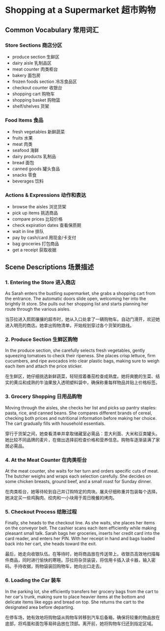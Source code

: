 # Shopping at a Supermarket 超市购物

## Common Vocabulary 常用词汇

### Store Sections 商店分区
- produce section 生鲜区
- dairy aisle 乳制品区
- meat counter 肉类柜台
- bakery 面包房
- frozen foods section 冷冻食品区
- checkout counter 收银台
- shopping cart 购物车
- shopping basket 购物篮
- shelf/shelves 货架

### Food Items 食品
- fresh vegetables 新鲜蔬菜
- fruits 水果
- meat 肉类
- seafood 海鲜
- dairy products 乳制品
- bread 面包
- canned goods 罐头食品
- snacks 零食
- beverages 饮料

### Actions & Expressions 动作和表达
- browse the aisles 浏览货架
- pick up items 挑选商品
- compare prices 比较价格
- check expiration dates 查看保质期
- wait in line 排队
- pay by cash/card 用现金/卡支付
- bag groceries 打包商品
- get a receipt 获取收据

## Scene Descriptions 场景描述

### 1. Entering the Store 进入商店
As Sarah enters the bustling supermarket, she grabs a shopping cart from the entrance. The automatic doors slide open, welcoming her into the brightly lit store. She pulls out her shopping list and starts planning her route through the various aisles.

当莎拉进入熙熙攘攘的超市时，她从入口处拿了一辆购物车。自动门滑开，欢迎她进入明亮的商店。她拿出购物清单，开始规划穿过各个货架的路线。

### 2. Produce Section 生鲜区购物
In the produce section, she carefully selects fresh vegetables, gently squeezing tomatoes to check their ripeness. She places crisp lettuce, firm cucumbers, and ripe avocados into clear plastic bags, making sure to weigh each item and attach the price sticker.

在生鲜区，她仔细挑选新鲜蔬菜，轻轻捏着番茄检查成熟度。她将爽脆的生菜、结实的黄瓜和成熟的牛油果放入透明塑料袋中，确保称重每样物品并贴上价格标签。

### 3. Grocery Shopping 日用品购物
Moving through the aisles, she checks her list and picks up pantry staples: pasta, rice, and canned beans. She compares different brands of cereal, checking both prices and nutritional information before making her choice. The cart gradually fills with household essentials.

穿行于货架之间，她查看清单并拿取储藏室必需品：意大利面、大米和豆类罐头。她比较不同品牌的麦片，在做出选择前检查价格和营养信息。购物车逐渐装满了家居必需品。

### 4. At the Meat Counter 在肉类柜台
At the meat counter, she waits for her turn and orders specific cuts of meat. The butcher weighs and wraps each selection carefully. She decides on some chicken breasts, ground beef, and a small roast for Sunday dinner.

在肉类柜台，她等待轮到自己并订购特定的肉块。屠夫仔细称重并包装每个选择。她决定买一些鸡胸肉、绞肉和一小块用于周日晚餐的烤肉。

### 5. Checkout Process 结账过程
Finally, she heads to the checkout line. As she waits, she places her items on the conveyor belt. The cashier scans each item efficiently while making pleasant small talk. Sarah bags her groceries, inserts her credit card into the card reader, and enters her PIN. With her receipt in hand and bags loaded back into her cart, she heads toward the exit.

最后，她走向收银队伍。在等待时，她将商品放在传送带上。收银员高效地扫描每件商品，同时进行愉快的寒暄。莎拉将杂货装袋，将信用卡插入读卡器，输入密码。手持收据，购物袋装回购物车，她向出口走去。

### 6. Loading the Car 装车
In the parking lot, she efficiently transfers her grocery bags from the cart to her car's trunk, making sure to place heavier items at the bottom and delicate items like eggs and bread on top. She returns the cart to the designated area before departing.

在停车场，她有效地将购物袋从购物车转移到汽车后备箱，确保将较重的物品放在底部，将鸡蛋和面包等易碎品放在顶部。离开前，她将购物车归还到指定区域。
